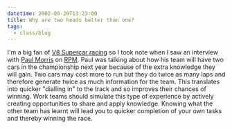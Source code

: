 ```yaml
---
datetime: 2002-09-20T13:23:00
title: Why are two heads better than one?
tags:
  - class/blog
---
```

I'm a big fan of [V8 Supercar racing](https://www.supercars.com) so I took note when I saw an interview with [Paul Morris](http://www.paulmorris.com.au/) on [RPM](http://www.rpmlive.tv/). Paul was talking about how his team will have two cars in the championship next year because of the extra knowledge they will gain. Two cars may cost more to run but they do twice as many laps and therefore generate twice as much information for the team. This translates into quicker "dialling in" to the track and so improves their chances of winning. Work teams should simulate this type of experience by actively creating opportunities to share and apply knowledge. Knowing what the other team has learnt will lead you to quicker completion of your own tasks and thereby winning the race.

 

